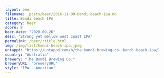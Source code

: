 ```yaml
---
layout: beer
filename: _posts/beer/2016-11-09-bondi-beach-ipa.md
title: Bondi beach IPA
category: beer
score: 8
beer-date: "2020-09-26"
desc: "Strong yet mellow west coast IPA"
permalink: /beer/:title.html
img: /img/list/bondi-beach-ipa.jpeg
untappd: "https://untappd.com/b/the-bondi-brewing-co--bondi-beach-ipa/3874237"
country: "Australia"
brewery: "The Bondi Brewing Co."
breweryURL: "breweryURL"
style: "IPA - American"
---
```

